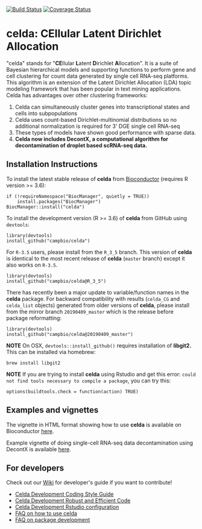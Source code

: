 [![Build Status](https://travis-ci.org/campbio/celda.svg?branch=master)](https://travis-ci.org/campbio/celda)
[![Coverage Status](https://coveralls.io/repos/github/campbio/celda/badge.svg?branch=master)](https://coveralls.io/github/campbio/celda?branch=master)

# celda: CEllular Latent Dirichlet Allocation

"celda" stands for "**CE**llular **L**atent **D**irichlet **A**llocation". It is a suite of Bayesian hierarchical models and supporting functions to perform gene and cell clustering for count data generated by single cell RNA-seq platforms. This algorithm is an extension of the Latent Dirichlet Allocation (LDA) topic modeling framework that has been popular in text mining applications. Celda has advantages over other clustering frameworks:

1. Celda can simultaneously cluster genes into transcriptional states and cells into subpopulations
2. Celda uses count-based Dirichlet-multinomial distributions so no additional normalization is required for 3' DGE single cell RNA-seq
3. These types of models have shown good performance with sparse data.
4. **Celda now includes DecontX, a computational algorithm for decontamination of droplet based scRNA-seq data.**


## Installation Instructions

To install the latest stable release of **celda** from [Bioconductor](http://bioconductor.org/packages/celda/) (requires R version >= 3.6):

```
if (!requireNamespace("BiocManager", quietly = TRUE))
    install.packages("BiocManager")
BiocManager::install("celda")
```

To install the development version (R >= 3.6) of **celda** from GitHub using `devtools`:
```
library(devtools)
install_github("campbio/celda")
```

For `R-3.5` users, please install from the `R_3_5` branch. This version of **celda** is identical to the most recent release of **celda** (`master` branch) except it also works on `R-3.5`.
```
library(devtools)
install_github("campbio/celda@R_3_5")
```

There has recently been a major update to variable/function names in the **celda** package. For backward compatibility with results (`celda_CG` and `celda_list` objects) generated from older versions of **celda**, please install from the mirror branch `20190409_master` which is the release before package reformatting:
```
library(devtools)
install_github("campbio/celda@20190409_master")
```

**NOTE** On OSX, `devtools::install_github()` requires installation of **libgit2.** This can be installed via homebrew:
```
brew install libgit2
```
**NOTE** If you are trying to install **celda** using Rstudio and get this error: `could not find tools necessary to compile a package`, you can try this:
```
options(buildtools.check = function(action) TRUE)
```

## Examples and vignettes

The vignette in HTML format showing how to use **celda** is available on Bioconductor [here](http://bioconductor.org/packages/release/bioc/vignettes/celda/inst/doc/celda-analysis.html).

Example vignette of doing single-cell RNA-seq data decontamination using DecontX is available [here](http://bioconductor.org/packages/release/bioc/vignettes/celda/inst/doc/DecontX-analysis.html).

## For developers
Check out our [Wiki](https://github.com/campbio/celda/wiki) for developer's guide if you want to contribute!
- [Celda Development Coding Style Guide](https://github.com/campbio/celda/wiki/Celda-Development-Coding-Style-Guide)
- [Celda Development Robust and Efficient Code](https://github.com/campbio/celda/wiki/Celda-Development-Robust-and-Efficient-Code)
- [Celda Development Rstudio configuration](https://github.com/campbio/celda/wiki/Celda-Development-Rstudio-configuration)
- [FAQ on how to use celda](https://github.com/campbio/celda/wiki/FAQ-on-how-to-use-celda)
- [FAQ on package development](https://github.com/campbio/celda/wiki/FAQ-on-package-development)
